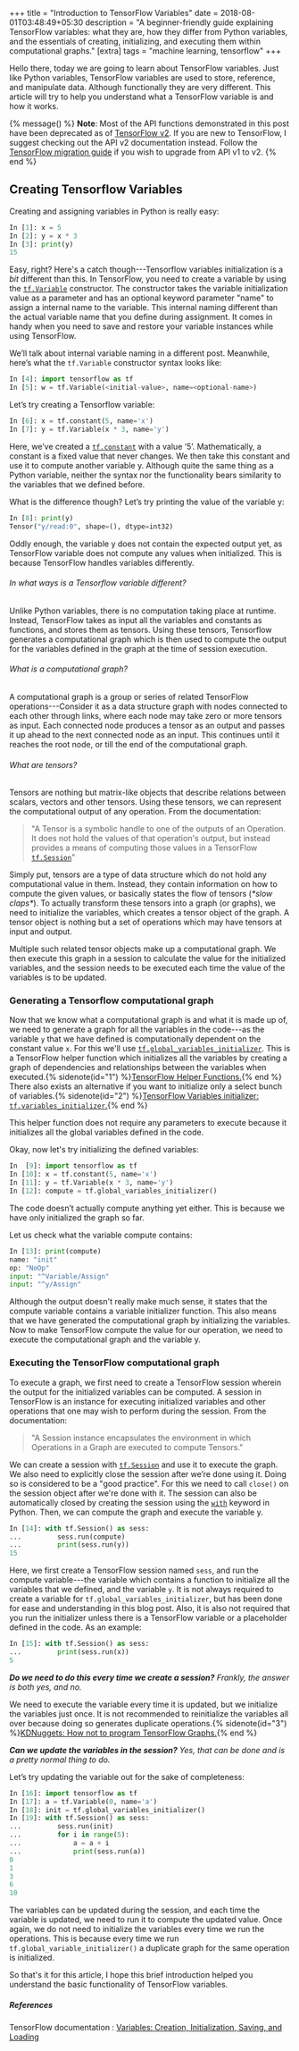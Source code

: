 +++
title = "Introduction to TensorFlow Variables"
date  = 2018-08-01T03:48:49+05:30
description = "A beginner-friendly guide explaining TensorFlow variables: what they are, how they differ from Python variables, and the essentials of creating, initializing, and executing them within computational graphs."
[extra]
tags  = "machine learning, tensorflow"
+++

Hello there, today we are going to learn about TensorFlow variables. Just like Python variables, TensorFlow variables are used to store, reference, and manipulate data. Although functionally they are very different. This article will try to help you understand what a TensorFlow variable is and how it works.

<!-- more -->

{% message() %}
**Note**: Most of the API functions demonstrated in this post have been deprecated as of [TensorFlow v2](https://www.tensorflow.org/api_docs/python/tf). If you are new to TensorFlow, I suggest checking out the API v2 documentation instead. Follow the [TensorFlow migration guide](https://www.tensorflow.org/guide/migrate) if you wish to upgrade from API v1 to v2.
{% end %}

## Creating Tensorflow Variables
Creating and assigning variables in Python is really easy:

```py
In [1]: x = 5
In [2]: y = x * 3
In [3]: print(y)
15
```

Easy, right? Here's a catch though---Tensorflow variables initialization is a _bit_ different than this. In TensorFlow, you need to create a variable by using the [`tf.Variable`][1] constructor. The constructor takes the variable initialization value as a parameter and has an optional keyword parameter "name" to assign a internal name to the variable. This internal naming different than the actual variable name that you define during assignment. It comes in handy when you need to save and restore your variable instances while using TensorFlow.

We’ll talk about internal variable naming in a different post. Meanwhile, here’s what the `tf.Variable` constructor syntax looks like:

```py
In [4]: import tensorflow as tf
In [5]: w = tf.Variable(<initial-value>, name=<optional-name>)
```

Let’s try creating a Tensorflow variable:

```py
In [6]: x = tf.constant(5, name='x')
In [7]: y = tf.Variable(x * 3, name='y')
```

Here, we’ve created a [`tf.constant`][2] with a value ‘5’. Mathematically, a constant is a fixed value that never changes. We then take this constant and use it to compute another variable y. Although quite the same thing as a Python variable, neither the syntax nor the functionality bears similarity to the variables that we defined before.

What is the difference though? Let’s try printing the value of the variable y:

```python
In [8]: print(y)
Tensor("y/read:0", shape=(), dtype=int32)
```

Oddly enough, the variable y does not contain the expected output yet, as TensorFlow variable does not compute any values when initialized. This is because TensorFlow handles variables differently.

###### In what ways is a Tensorflow variable different?

Unlike Python variables, there is no computation taking place at runtime. Instead, TensorFlow takes as input all the variables and constants as functions, and stores them as tensors. Using these tensors, Tensorflow generates a computational graph which is then used to compute the output for the variables defined in the graph at the time of session execution.

###### What is a computational graph?
A computational graph is a group or series of related TensorFlow operations---Consider it as a data structure graph with nodes connected to each other through links, where each node may take zero or more tensors as input. Each connected node produces a tensor as an output and passes it up ahead to the next connected node as an input. This continues until it reaches the root node, or till the end of the computational graph.

###### What are tensors?
Tensors are nothing but matrix-like objects that describe relations between scalars, vectors and other tensors. Using these tensors, we can represent the computational output of any operation. From the documentation:

>"A Tensor is a symbolic handle to one of the outputs of an Operation. It does not hold the values of that operation's output, but instead provides a means of computing those values in a TensorFlow [`tf.Session`][3]"

Simply put, tensors are a type of data structure which do not hold any computational value in them. Instead, they contain information on how to compute the given values, or basically states the flow of tensors (_\*slow claps\*_). To actually transform these tensors into a graph (or graphs), we need to initialize the variables, which creates a tensor object of the graph. A tensor object is nothing but a set of operations which may have tensors at input and output.

Multiple such related tensor objects make up a computational graph. We then execute this graph in a session to calculate the value for the initialized variables, and the session needs to be executed each time the value of the variables is to be updated.

### Generating a Tensorflow computational graph

Now that we know what a computational graph is and what it is made up of, we need to generate a graph for all the variables in the code---as the variable `y` that we have defined is computationally dependent on the constant value `x`. For this we'll use [`tf.global_variables_initializer`][4]. This is a TensorFlow helper function which initializes all the variables by creating a graph of dependencies and relationships between the variables when executed.{% sidenote(id="1") %}[TensorFlow Helper Functions.](https://github.com/tensorflow/docs/blob/r1.10/site/en/api_guides/python/state_ops.md#variable-helper-functions){% end %} There also exists an alternative if you want to initialize only a select bunch of variables.{% sidenote(id="2") %}[TensorFlow Variables initializer: `tf.variables_initializer`.](https://www.tensorflow.org/versions/r1.15/api_docs/python/tf/initializers/variables){% end %}

This helper function does not require any parameters to execute because it initializes all the global variables defined in the code.

Okay, now let's try initializing the defined variables:

```py
In  [9]: import tensorflow as tf
In [10]: x = tf.constant(5, name='x')
In [11]: y = tf.Variable(x * 3, name='y')
In [12]: compute = tf.global_variables_initializer()
```

The code doesn’t actually compute anything yet either. This is because we have only initialized the graph so far.

Let us check what the variable compute contains:

```py
In [13]: print(compute)
name: "init"
op: "NoOp"
input: "^Variable/Assign"
input: "^y/Assign"
```

Although the output doesn't really make much sense, it states that the compute variable contains a variable initializer function. This also means that we have generated the computational graph by initializing the variables. Now to make TensorFlow compute the value for our operation, we need to execute the computational graph and the variable y.

### Executing the TensorFlow computational graph

To execute a graph, we first need to create a TensorFlow session wherein the output for the initialized variables can be computed. A session in TensorFlow is an instance for executing initialized variables and other operations that one may wish to perform during the session. From the documentation:

>"A Session instance encapsulates the environment in which Operations in a Graph are executed to compute Tensors."

We can create a session with [`tf.Session`][3] and use it to execute the graph. We also need to explicitly close the session after we’re done using it. Doing so is considered to be a "good practice". For this we need to call `close()` on the session object after we're done with it. The session can also be automatically closed by creating the session using the [`with`](https://docs.python.org/3/reference/compound_stmts.html#with) keyword in Python. Then, we can compute the graph and execute the variable y.

```py
In [14]: with tf.Session() as sess:
...         sess.run(compute)
...         print(sess.run(y))
15
```

Here, we first create a TensorFlow session named `sess`, and run the compute variable---the variable which contains a function to initialize all the variables that we defined, and the variable `y`. It is not always required to create a variable for `tf.global_variables_initializer`, but has been done for ease and understanding in this blog post. Also, it is also not required that you run the initializer unless there is a TensorFlow variable or a placeholder defined in the code. As an example:

```py
In [15]: with tf.Session() as sess:
...         print(sess.run(x))
5
```

_**Do we need to do this every time we create a session?** Frankly, the answer is both yes, and no._

We need to execute the variable every time it is updated, but we initialize the variables just once. It is not recommended to reinitialize the variables all over because doing so generates duplicate operations.{% sidenote(id="3") %}[KDNuggets: How not to program TensorFlow Graphs.](http://www.kdnuggets.com/2017/05/how-not-program-tensorflow-graph.html){% end %}

**_Can we update the variables in the session?_** _Yes, that can be done and is a pretty normal thing to do._

Let’s try updating the variable out for the sake of completeness:

```py
In [16]: import tensorflow as tf
In [17]: a = tf.Variable(0, name='a')
In [18]: init = tf.global_variables_initializer()
In [19]: with tf.Session() as sess:
...         sess.run(init)
...         for i in range(5):
...             a = a + i
...             print(sess.run(a))
0
1
3
6
10
```

The variables can be updated during the session, and each time the variable is updated, we need to run it to compute the updated value. Once again, we do not need to initialize the variables every time we run the operations. This is because every time we run `tf.global_variable_initializer()` a duplicate graph for the same operation is initialized.


So that's it for this article, I hope this brief introduction helped you understand the basic functionality of TensorFlow variables.

##### References

TensorFlow documentation : [Variables: Creation, Initialization, Saving, and Loading](https://www.tensorflow.org/programmers_guide/variables)

[//]: # (URLs referenced in the page)
[1]: https://www.tensorflow.org/versions/r1.15/api_docs/python/tf/Variable "TensorFlow variable"
[2]: https://www.tensorflow.org/versions/r1.15/api_docs/python/tf/constant "TensorFlow constant"
[3]: https://www.tensorflow.org/versions/r1.15/api_docs/python/tf/Session "Tensorflow Session"
[4]: https://www.tensorflow.org/versions/r1.15/api_docs/python/tf/initializers/global_variables "Tensorflow Global Variables Initializer"




